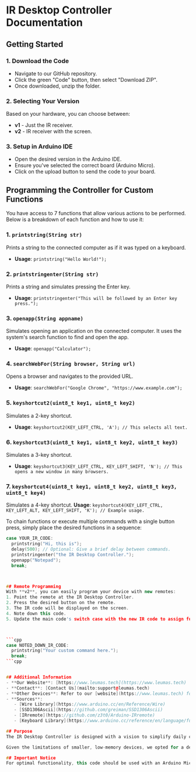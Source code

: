 # IR Desktop Controller Documentation

## Getting Started

### 1. Download the Code
- Navigate to our GitHub repository.
- Click the green "Code" button, then select "Download ZIP".
- Once downloaded, unzip the folder.

### 2. Selecting Your Version
Based on your hardware, you can choose between:
- **v1** - Just the IR receiver.
- **v2** - IR receiver with the screen.

### 3. Setup in Arduino IDE
- Open the desired version in the Arduino IDE.
- Ensure you've selected the correct board (Arduino Micro).
- Click on the upload button to send the code to your board.

## Programming the Controller for Custom Functions

You have access to 7 functions that allow various actions to be performed. Below is a breakdown of each function and how to use it:

### 1. `printstring(String str)`
Prints a string to the connected computer as if it was typed on a keyboard.
- **Usage**: `printstring("Hello World!");`

### 2. `printstringenter(String str)`
Prints a string and simulates pressing the Enter key.
- **Usage**: `printstringenter("This will be followed by an Enter key press.");`

### 3. `openapp(String appname)`
Simulates opening an application on the connected computer. It uses the system's search function to find and open the app.
- **Usage**: `openapp("Calculator");`

### 4. `searchWebFor(String browser, String url)`
Opens a browser and navigates to the provided URL.
- **Usage**: `searchWebFor("Google Chrome", "https://www.example.com");`

### 5. `keyshortcut2(uint8_t key1, uint8_t key2)`
Simulates a 2-key shortcut.
- **Usage**: `keyshortcut2(KEY_LEFT_CTRL, 'A'); // This selects all text.`

### 6. `keyshortcut3(uint8_t key1, uint8_t key2, uint8_t key3)`
Simulates a 3-key shortcut.
- **Usage**: `keyshortcut3(KEY_LEFT_CTRL, KEY_LEFT_SHIFT, 'N'); // This opens a new window in many browsers.`

### 7. `keyshortcut4(uint8_t key1, uint8_t key2, uint8_t key3, uint8_t key4)`
Simulates a 4-key shortcut.
**Usage**: `keyshortcut4(KEY_LEFT_CTRL, KEY_LEFT_ALT, KEY_LEFT_SHIFT, 'K'); // Example usage.`

To chain functions or execute multiple commands with a single button press, simply place the desired functions in a sequence:

```cpp
case YOUR_IR_CODE:
  printstring("Hi, this is");
  delay(500); // Optional: Give a brief delay between commands.
  printstringenter("the IR Desktop Controller.");
  openapp("Notepad");
  break;



## Remote Programming
With **v2**, you can easily program your device with new remotes:
1. Point the remote at the IR Desktop Controller.
2. Press the desired button on the remote.
3. The IR code will be displayed on the screen.
4. Note down this code.
5. Update the main code's switch case with the new IR code to assign functions.



```cpp
case NOTED_DOWN_IR_CODE:
  printstring("Your custom command here.");
  break;
```cpp


## Additional Information
- **Our Website**: [https://www.leumas.tech](https://www.leumas.tech)
- **Contact**: [Contact Us](mailto:support@leumas.tech)
- **Other Devices**: Refer to our [website](https://www.leumas.tech) for other innovative devices.
- **Sources**:
   - [Wire Library](https://www.arduino.cc/en/Reference/Wire)
   - [SSD1306Ascii](https://github.com/greiman/SSD1306Ascii)
   - [IRremote](https://github.com/z3t0/Arduino-IRremote)
   - [Keyboard Library](https://www.arduino.cc/reference/en/language/functions/usb/keyboard/)

## Purpose
The IR Desktop Controller is designed with a vision to simplify daily computer tasks. With the expansion of technology, desktops are often cluttered with numerous applications and tasks. Our controller provides a unique solution to allow users to seamlessly control and manage their desktop environments with the press of a remote button.

Given the limitations of smaller, low-memory devices, we opted for a design that maximizes functionality without overburdening the system. This approach ensures fast response times, reliability, and the flexibility to be customized by users of all experience levels.

## Important Notice
For optimal functionality, this code should be used with an Arduino Micro or another Arduino MCU that supports USB emulation through the `Keyboard.h` library.
